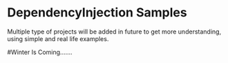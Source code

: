 # DependencyInjection Samples

Multiple type of projects will be added in future to get more understanding, using simple and real life examples.

#Winter Is Coming.......
